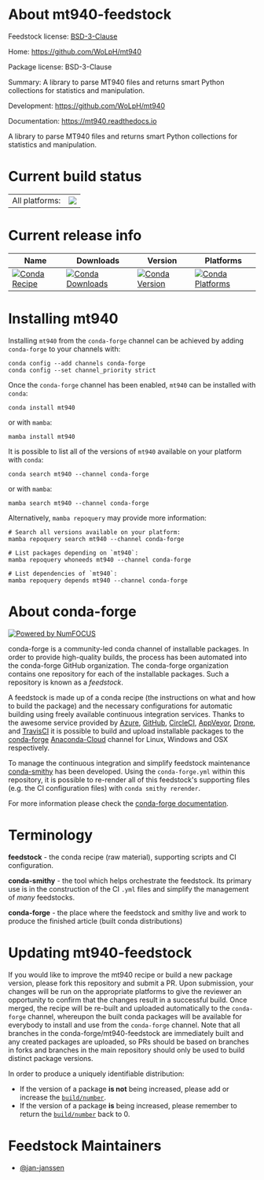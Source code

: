 About mt940-feedstock
=====================

Feedstock license: [BSD-3-Clause](https://github.com/conda-forge/mt940-feedstock/blob/main/LICENSE.txt)

Home: https://github.com/WoLpH/mt940

Package license: BSD-3-Clause

Summary: A library to parse MT940 files and returns smart Python collections for statistics and manipulation.

Development: https://github.com/WoLpH/mt940

Documentation: https://mt940.readthedocs.io

A library to parse MT940 files and returns smart Python collections
for statistics and manipulation.


Current build status
====================


<table><tr><td>All platforms:</td>
    <td>
      <a href="https://dev.azure.com/conda-forge/feedstock-builds/_build/latest?definitionId=14016&branchName=main">
        <img src="https://dev.azure.com/conda-forge/feedstock-builds/_apis/build/status/mt940-feedstock?branchName=main">
      </a>
    </td>
  </tr>
</table>

Current release info
====================

| Name | Downloads | Version | Platforms |
| --- | --- | --- | --- |
| [![Conda Recipe](https://img.shields.io/badge/recipe-mt940-green.svg)](https://anaconda.org/conda-forge/mt940) | [![Conda Downloads](https://img.shields.io/conda/dn/conda-forge/mt940.svg)](https://anaconda.org/conda-forge/mt940) | [![Conda Version](https://img.shields.io/conda/vn/conda-forge/mt940.svg)](https://anaconda.org/conda-forge/mt940) | [![Conda Platforms](https://img.shields.io/conda/pn/conda-forge/mt940.svg)](https://anaconda.org/conda-forge/mt940) |

Installing mt940
================

Installing `mt940` from the `conda-forge` channel can be achieved by adding `conda-forge` to your channels with:

```
conda config --add channels conda-forge
conda config --set channel_priority strict
```

Once the `conda-forge` channel has been enabled, `mt940` can be installed with `conda`:

```
conda install mt940
```

or with `mamba`:

```
mamba install mt940
```

It is possible to list all of the versions of `mt940` available on your platform with `conda`:

```
conda search mt940 --channel conda-forge
```

or with `mamba`:

```
mamba search mt940 --channel conda-forge
```

Alternatively, `mamba repoquery` may provide more information:

```
# Search all versions available on your platform:
mamba repoquery search mt940 --channel conda-forge

# List packages depending on `mt940`:
mamba repoquery whoneeds mt940 --channel conda-forge

# List dependencies of `mt940`:
mamba repoquery depends mt940 --channel conda-forge
```


About conda-forge
=================

[![Powered by
NumFOCUS](https://img.shields.io/badge/powered%20by-NumFOCUS-orange.svg?style=flat&colorA=E1523D&colorB=007D8A)](https://numfocus.org)

conda-forge is a community-led conda channel of installable packages.
In order to provide high-quality builds, the process has been automated into the
conda-forge GitHub organization. The conda-forge organization contains one repository
for each of the installable packages. Such a repository is known as a *feedstock*.

A feedstock is made up of a conda recipe (the instructions on what and how to build
the package) and the necessary configurations for automatic building using freely
available continuous integration services. Thanks to the awesome service provided by
[Azure](https://azure.microsoft.com/en-us/services/devops/), [GitHub](https://github.com/),
[CircleCI](https://circleci.com/), [AppVeyor](https://www.appveyor.com/),
[Drone](https://cloud.drone.io/welcome), and [TravisCI](https://travis-ci.com/)
it is possible to build and upload installable packages to the
[conda-forge](https://anaconda.org/conda-forge) [Anaconda-Cloud](https://anaconda.org/)
channel for Linux, Windows and OSX respectively.

To manage the continuous integration and simplify feedstock maintenance
[conda-smithy](https://github.com/conda-forge/conda-smithy) has been developed.
Using the ``conda-forge.yml`` within this repository, it is possible to re-render all of
this feedstock's supporting files (e.g. the CI configuration files) with ``conda smithy rerender``.

For more information please check the [conda-forge documentation](https://conda-forge.org/docs/).

Terminology
===========

**feedstock** - the conda recipe (raw material), supporting scripts and CI configuration.

**conda-smithy** - the tool which helps orchestrate the feedstock.
                   Its primary use is in the construction of the CI ``.yml`` files
                   and simplify the management of *many* feedstocks.

**conda-forge** - the place where the feedstock and smithy live and work to
                  produce the finished article (built conda distributions)


Updating mt940-feedstock
========================

If you would like to improve the mt940 recipe or build a new
package version, please fork this repository and submit a PR. Upon submission,
your changes will be run on the appropriate platforms to give the reviewer an
opportunity to confirm that the changes result in a successful build. Once
merged, the recipe will be re-built and uploaded automatically to the
`conda-forge` channel, whereupon the built conda packages will be available for
everybody to install and use from the `conda-forge` channel.
Note that all branches in the conda-forge/mt940-feedstock are
immediately built and any created packages are uploaded, so PRs should be based
on branches in forks and branches in the main repository should only be used to
build distinct package versions.

In order to produce a uniquely identifiable distribution:
 * If the version of a package **is not** being increased, please add or increase
   the [``build/number``](https://docs.conda.io/projects/conda-build/en/latest/resources/define-metadata.html#build-number-and-string).
 * If the version of a package **is** being increased, please remember to return
   the [``build/number``](https://docs.conda.io/projects/conda-build/en/latest/resources/define-metadata.html#build-number-and-string)
   back to 0.

Feedstock Maintainers
=====================

* [@jan-janssen](https://github.com/jan-janssen/)

